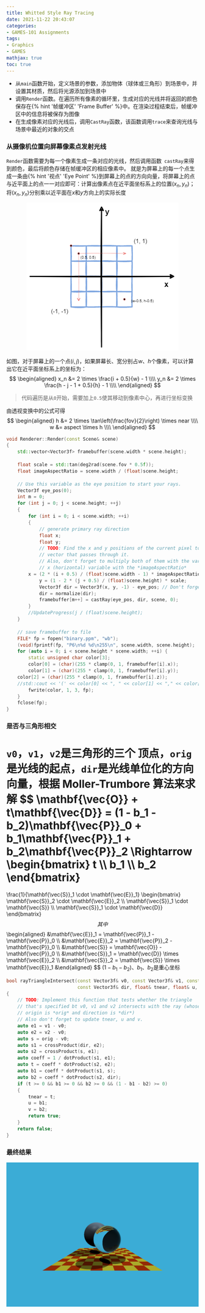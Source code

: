 ```yaml
---
title: Whitted Style Ray Tracing
date: 2021-11-22 20:43:07
categories: 
- GAMES-101 Assignments
tags:
- Graphics
- GAMES
mathjax: true
toc: true
---
```

* 从`main`函数开始，定义场景的参数，添加物体（球体或三角形）到场景中，并设置其材质，然后将光源添加到场景中
* 调用`Render`函数。在遍历所有像素的循环里，生成对应的光线并将返回的颜色保存在{% hint '帧缓冲区' 'Frame Buffer' %}中。在渲染过程结束后，帧缓冲区中的信息将被保存为图像
* 在生成像素对应的光线后，调用`CastRay`函数，该函数调用`trace`来查询光线与场景中最近的对象的交点

<!-- more -->

### 从摄像机位置向屏幕像素点发射光线

`Render`函数需要为每一个像素生成一条对应的光线，然后调用函数` castRay`来得到颜色，最后将颜色存储在帧缓冲区的相应像素中。 就是为屏幕上的每一个点生成一条由{% hint '视点' 'Eye Point' %}到屏幕上的点的方向向量，将屏幕上的点与近平面上的点一一对应即可：计算出像素点在近平面坐标系上的位置$(x_n, y_n)$；将$(x_n, y_n)$分别乘以近平面在$x$和$y$方向上的实际长度

<center>
    <img src="21/scene-ray-coord.png" />
</center>

如图，对于屏幕上的一个点$(i, j)$，如果屏幕长、宽分别占$w$、$h$个像素，可以计算出它在近平面坐标系上的坐标为：
$$
\begin{aligned}
x_n &= 2 \times \frac{i + 0.5}{w} - 1 \\\\
y_n &= 2 \times \frac{h - j - 1 + 0.5}{h} - 1 \\\\
\end{aligned}
$$

>  代码遍历是从`0`开始，需要加上`0.5`使其移动到像素中心，再进行坐标变换

由透视变换中的公式可得
$$
\begin{aligned}
h &= 2 \times \tan\left(\frac{fov}{2}\right) \times near \\\\
w &= aspect \times h \\\\
\end{aligned}
$$

```c++
void Renderer::Render(const Scene& scene)
{
    std::vector<Vector3f> framebuffer(scene.width * scene.height);

    float scale = std::tan(deg2rad(scene.fov * 0.5f));
    float imageAspectRatio = scene.width / (float)scene.height;

    // Use this variable as the eye position to start your rays.
    Vector3f eye_pos(0);
    int m = 0;
    for (int j = 0; j < scene.height; ++j)
    {
        for (int i = 0; i < scene.width; ++i)
        {
            // generate primary ray direction
            float x;
            float y;
            // TODO: Find the x and y positions of the current pixel to get the direction
            // vector that passes through it.
            // Also, don't forget to multiply both of them with the variable *scale*, and
            // x (horizontal) variable with the *imageAspectRatio*            
	    x = (2 * (i + 0.5) / (float)scene.width - 1) * imageAspectRatio * scale;
            y = (1 - 2 * (j + 0.5) / (float)scene.height) * scale;
            Vector3f dir = Vector3f(x, y, -1) - eye_pos; // Don't forget to normalize this direction!
            dir = normalize(dir);
            framebuffer[m++] = castRay(eye_pos, dir, scene, 0);
        }
        //UpdateProgress(j / (float)scene.height);
    }

    // save framebuffer to file
    FILE* fp = fopen("binary.ppm", "wb");
    (void)fprintf(fp, "P6\n%d %d\n255\n", scene.width, scene.height);
    for (auto i = 0; i < scene.height * scene.width; ++i) {
        static unsigned char color[3];
        color[0] = (char)(255 * clamp(0, 1, framebuffer[i].x));
        color[1] = (char)(255 * clamp(0, 1, framebuffer[i].y));
	color[2] = (char)(255 * clamp(0, 1, framebuffer[i].z));
	//std::cout << '(' << color[0] << ", " << color[1] << "," << color[2] << ")" << std::endl;
        fwrite(color, 1, 3, fp);
    }
    fclose(fp);    
}
```

### 是否与三角形相交

`v0`，`v1`，`v2`是三角形的三个 顶点，`orig`是光线的起点，`dir`是光线单位化的方向向量，根据 **Moller-Trumbore** 算法来求解
$$
\mathbf{\vec{O}} + t\mathbf{\vec{D}} = (1 - b_1 - b_2)\mathbf{\vec{P}}_0 + b_1\mathbf{\vec{P}}_1 + b_2\mathbf{\vec{P}}_2
 \Rightarrow
\begin{bmatrix}
t \\\\
b_1 \\\\
b_2
\end{bmatrix}
=
\frac{1}{\mathbf{\vec{S}}_1 \cdot \mathbf{\vec{E}}_1}
\begin{bmatrix}
\mathbf{\vec{S}}_2 \cdot \mathbf{\vec{E}}_2 \\\\
\mathbf{\vec{S}}_1 \cdot \mathbf{\vec{S}} \\\\
\mathbf{\vec{S}}_1 \cdot \mathbf{\vec{D}}
\end{bmatrix}
$$
其中
$$
\begin{aligned}
&\mathbf{\vec{E}}_1 = \mathbf{\vec{P}}_1 - \mathbf{\vec{P}}_0 \\\\
&\mathbf{\vec{E}}_2 = \mathbf{\vec{P}}_2 - \mathbf{\vec{P}}_0 \\\\
&\mathbf{\vec{S}} = \mathbf{\vec{O}} - \mathbf{\vec{P}}_0 \\\\
&\mathbf{\vec{S}}_1 = \mathbf{\vec{D}} \times \mathbf{\vec{E}}_2 \\\\
&\mathbf{\vec{S}}_2 = \mathbf{\vec{S}} \times \mathbf{\vec{E}}_1
&\end{aligned}
$$
$(1 - b_1 - b_2)$、$b_1$、$b_2$是重心坐标

```c++
bool rayTriangleIntersect(const Vector3f& v0, const Vector3f& v1, const Vector3f& v2, const Vector3f& orig,
                          const Vector3f& dir, float& tnear, float& u, float& v)
{
    // TODO: Implement this function that tests whether the triangle
    // that's specified bt v0, v1 and v2 intersects with the ray (whose
    // origin is *orig* and direction is *dir*)
    // Also don't forget to update tnear, u and v.
    auto e1 = v1 - v0;
    auto e2 = v2 - v0;
    auto s = orig - v0;
    auto s1 = crossProduct(dir, e2);
    auto s2 = crossProduct(s, e1);
    auto coeff = 1 / dotProduct(s1, e1);
    auto t = coeff * dotProduct(s2, e2);
    auto b1 = coeff * dotProduct(s1, s);
    auto b2 = coeff * dotProduct(s2, dir);
    if (t >= 0 && b1 >= 0 && b2 >= 0 && (1 - b1 - b2) >= 0)
    {
        tnear = t;
        u = b1;
        v = b2;
        return true;
    }
    return false;
}
```

### 最终结果

<center>
    <img src="21/binary.png" />
</center>

